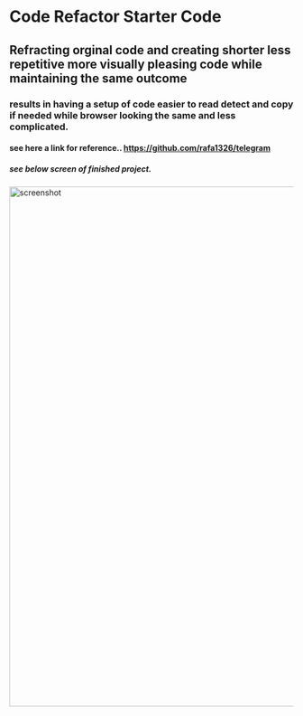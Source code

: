 # Code Refactor Starter Code

## Refracting orginal code and creating shorter less repetitive more visually pleasing code while maintaining the same outcome

### results in having a setup of code easier to read detect and copy if needed while browser looking the same and less complicated.

#### see here a link for reference.. https://github.com/rafa1326/telegram

##### see below screen of finished project.
<img width="920" alt="screenshot" src="https://user-images.githubusercontent.com/96085870/155048125-74222502-5699-4563-ab73-9982332e3072.PNG">
